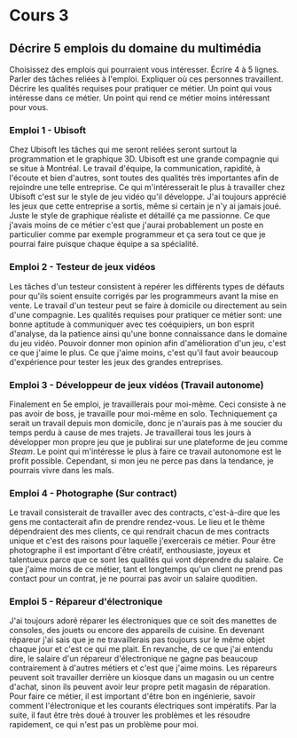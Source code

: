 # Cours 3
## Décrire 5 emplois du domaine du multimédia
Choisissez des emplois qui pourraient vous intéresser. 
Écrire 4 à 5 lignes. Parler des tâches reliées à l'emploi. Expliquer où ces personnes travaillent. Décrire les qualités requises pour pratiquer ce métier. Un point qui vous intéresse dans ce métier. Un point qui rend ce métier moins intéressant pour vous.  
### Emploi 1 - Ubisoft
Chez Ubisoft les tâches qui me seront reliées seront surtout la programmation et le graphique 3D. Ubisoft est une grande compagnie qui se situe à Montréal. Le travail d'équipe, la communication, rapidité, à l'écoute et bien d'autres, sont toutes des qualités très importantes afin de rejoindre une telle entreprise. Ce qui m'intéresserait le plus à travailler chez Ubisoft c'est sur le style de jeu vidéo qu'il développe. J'ai toujours apprécié les jeux que cette entreprise a sortis, même si certain je n'y ai jamais joué. Juste le style de graphique réaliste et détaillé ça me passionne. Ce que j'avais moins de ce métier c'est que j'aurai probablement un poste en particulier comme par exemple programmeur et ça sera tout ce que je pourrai faire puisque chaque équipe a sa spécialité. 

### Emploi 2 - Testeur de jeux vidéos
Les tâches d'un testeur consistent à repérer les différents types de défauts pour qu'ils soient ensuite corrigés par les programmeurs avant la mise en vente. Le travail d'un testeur peut se faire à domicile ou directement au sein d'une compagnie. Les qualités requises pour pratiquer ce métier sont: une bonne aptitude à communiquer avec tes coéquipiers, un bon esprit d'analyse, da la patience ainsi qu'une bonne connaissance dans le domaine du jeu vidéo. Pouvoir donner mon opinion afin d'amélioration d'un jeu, c'est ce que j'aime le plus. Ce que j'aime moins, c'est qu'il faut avoir beaucoup d'expérience pour tester les jeux des grandes entreprises.

### Emploi 3 - Développeur de jeux vidéos (Travail autonome)
Finalement en 5e emploi, je travaillerais pour moi-même. Ceci consiste à ne pas avoir de boss, je travaille pour moi-même en solo. Techniquement ça serait un travail depuis mon domicile, donc je n'aurais pas à me soucier du temps perdu à cause de mes trajets.  Je travaillerai tous les jours à développer mon propre jeu que je publirai sur une plateforme de jeu comme *Steam*. Le point qui m'intéresse le plus à faire ce travail autonomone est le profit possible. Cependant, si mon jeu ne perce pas dans la tendance, je pourrais vivre dans les mals.

### Emploi 4 - Photographe (Sur contract)
Le travail consisterait de travailler avec des contracts, c'est-à-dire que les gens me contacterait afin de prendre rendez-vous. Le lieu et le thème dépendraient des mes clients, ce qui rendrait chacun de mes contracts unique et c'est des raisons pour laquelle j'exercerais ce métier. Pour être photographe il est important d'être créatif, enthousiaste, joyeux et talentueux parce que ce sont les qualités qui vont déprendre du salaire. Ce que j'aime moins de ce métier, tant et longtemps qu'un client ne prend pas contact pour un contrat, je ne pourrai pas avoir un salaire quoditien.

### Emploi 5 - Répareur d'électronique
J'ai toujours adoré réparer les électroniques que ce soit des manettes de consoles, des jouets ou encore des appareils de cuisine. En devenant répareur j'ai sais que je ne travaillerais pas toujours sur le même objet chaque jour et c'est ce qui me plait. En revanche, de ce que j'ai entendu dire, le salaire d'un répareur d'électronique ne gagne pas beaucoup contrairement à d'autres métiers et c'est que j'aime moins. Les répareurs peuvent soit travailler derrière un kiosque dans un magasin ou un centre d'achat, sinon ils peuvent avoir leur propre petit magasin de réparation. Pour faire ce métier, il est important d'être bon en ingénierie, savoir comment l'électronique et les courants électriques sont impératifs. Par la suite, il faut être très doué à trouver les problèmes et les résoudre rapidement, ce qui n'est pas un problème pour moi. 
